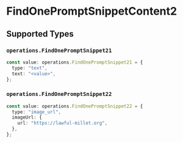 # FindOnePromptSnippetContent2


## Supported Types

### `operations.FindOnePromptSnippet21`

```typescript
const value: operations.FindOnePromptSnippet21 = {
  type: "text",
  text: "<value>",
};
```

### `operations.FindOnePromptSnippet22`

```typescript
const value: operations.FindOnePromptSnippet22 = {
  type: "image_url",
  imageUrl: {
    url: "https://lawful-millet.org",
  },
};
```

